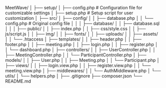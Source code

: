 MeetWave/
│
├── setup/
│ ├── config.php # Configuration file for customizable settings
│ ├── setup.php # Setup script for user customization
│
├── src/
│ ├── config/
│ │ ├── database.php
│ │ └── config.php # Original config file
│ │
│ ├── database/
│ │ ├── database.sql
│ │
│ ├── public/
│ │ ├── index.php
│ │ ├── css/style.css
│ │ ├── js/script.js
│ │ ├── img/
│ │ ├── fonts/
│ │ ├── uploads/
│ │ ├── assets/
│ │ └── .htaccess
│ ├── templates/
│ │ ├── header.php
│ │ ├── footer.php
│ │ ├── meeting.php
│ │ ├── login.php
│ │ ├── register.php
│ │ └── dashboard.php
│ ├── controllers/
│ │ ├── UserController.php
│ │ ├── MeetingController.php
│ │ └── ParticipantController.php
│ ├── models/
│ │ ├── User.php
│ │ ├── Meeting.php
│ │ └── Participant.php
│ ├── views/
│ │ ├── login.view.php
│ │ ├── register.view.php
│ │ └── meeting.view.php
│ ├── middlewares/
│ │ └── AuthMiddleware.php
│ └── utils/
│ └── helpers.php
│
├── .gitignore
├── composer.json
└── README.md
